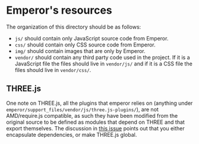 # Emperor's resources

The organization of this directory should be as follows:

- `js/` should contain only JavaScript source code from Emperor.
- `css/` should contain only CSS source code from Emperor.
- `img/` should contain images that are only by Emperor.
- `vendor/` should contain any third party code used in the project. If it is a JavaScript file the files should live in `vendor/js/` and if it is a CSS file the files should live in `vendor/css/`.

## THREE.js

One note on THREE.js, all the plugins that emperor relies on (anything under `emperor/support_files/vendor/js/three.js-plugins/`), are not AMD/require.js compatible, as such they have been modified from the original source to be defined as modules that depend on THREE and that export themselves. The discussion in [this issue](https://github.com/mrdoob/three.js/issues/9602) points out that you either encapsulate dependencies, or make THREE.js global.
